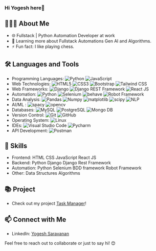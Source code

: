 ### Hi Yogesh here👋

## 👨🏻‍💻 About Me
- 🌐 Fullstack | Python Automation Developer at work
- 🌱 Learning more about Fullstack Automations Gen AI and Algorithms.
- ⚡️ Fun fact: I like playing chess.

## 🛠 Languages and Tools
- Programming Languages: ![Python](https://camo.githubusercontent.com/8717d68f9391c117fed2e684f1661d04825367eea9e812bce2316064552612cb/68747470733a2f2f696d672e736869656c64732e696f2f62616467652f2d507974686f6e2d3333333333333f7374796c653d666c6174266c6f676f3d707974686f6e)  ![JavaScript](https://camo.githubusercontent.com/7533cf04f3aee7c09a42eec7cc35795091924e730e82893068eb0c1c58d2c5ce/68747470733a2f2f696d672e736869656c64732e696f2f62616467652f2d4a6176615363726970742d3333333333333f7374796c653d666c6174266c6f676f3d6a617661736372697074)
- Web Technologies: ![HTML5](https://camo.githubusercontent.com/778fb99e61baf467bcc5d71d08c17e1d913ff659cf4cdaa8bf85ee9045950973/68747470733a2f2f696d672e736869656c64732e696f2f62616467652f2d48544d4c352d3333333333333f7374796c653d666c6174266c6f676f3d48544d4c35) ![CSS3](https://camo.githubusercontent.com/eee41ce3efe7e3fd9a28a4104fcf601e96769275473a962a688d6e297abe723d/68747470733a2f2f696d672e736869656c64732e696f2f62616467652f2d435353332d3333333333333f7374796c653d666c6174266c6f676f3d43535333266c6f676f436f6c6f723d313537324236) ![Bootstrap](https://camo.githubusercontent.com/f30429f7bf857f532c7d2a13c44483afa14968fe871b1b122798d2efc3d33205/68747470733a2f2f696d672e736869656c64732e696f2f62616467652f2d426f6f7473747261702d3333333333333f7374796c653d666c6174266c6f676f3d626f6f747374726170266c6f676f436f6c6f723d353633443743) ![Tailwind CSS](https://camo.githubusercontent.com/c16cb1f9367bea893a8bace199fc5a0184fc038ab91a46b16d91e54a857a58de/68747470733a2f2f696d672e736869656c64732e696f2f62616467652f2d5461696c77696e642532304353532d3333333333333f7374796c653d666c6174266c6f676f3d7461696c77696e64637373)
- Web Frameworks: ![Django](https://camo.githubusercontent.com/86e36137522e000785195891e72484eec7168e78b11fde3fd518b0da8bbc551c/68747470733a2f2f696d672e736869656c64732e696f2f62616467652f2d446a616e676f2d3039324532303f7374796c653d666c6174266c6f676f3d646a616e676f) ![Django REST Framework](https://camo.githubusercontent.com/4eb0969fb9ac20c4dd78eeef27471134895d78d25963b3f5676e8ac1f70879ec/68747470733a2f2f696d672e736869656c64732e696f2f62616467652f2d446a616e676f253230524553542532304672616d65776f726b2d3039324532303f7374796c653d666c6174266c6f676f3d646a616e676f) ![React JS](https://camo.githubusercontent.com/991ebca064ac822b196eca06068ff3f84330a7bd9eb0e9c22119759eacc2afb2/68747470733a2f2f696d672e736869656c64732e696f2f62616467652f2d52656163742532304a532d3333333333333f7374796c653d666c6174266c6f676f3d7265616374)
- Automation: ![Python](https://camo.githubusercontent.com/8717d68f9391c117fed2e684f1661d04825367eea9e812bce2316064552612cb/68747470733a2f2f696d672e736869656c64732e696f2f62616467652f2d507974686f6e2d3333333333333f7374796c653d666c6174266c6f676f3d707974686f6e) ![Selenium](https://img.shields.io/badge/-Selenium-333333?style=flat&logo=selenium) ![behave](https://img.shields.io/badge/-Cucumber-333333?style=flat&logo=cucumber) ![Robot Framework](https://img.shields.io/badge/-Robot%20Framework-333333?style=flat&logo=Robot%20Framework) 
- Data Analysis: ![Pandas](https://img.shields.io/badge/-Pandas-333333?style=flat&logo=pandas) ![Numpy](https://img.shields.io/badge/-Numpy-333333?style=flat&logo=numpy) ![matplotlib](https://img.shields.io/badge/-MatplotLib-333333?style=flat&logo=matplotlib) ![scipy](https://img.shields.io/badge/-scipy-333333?style=flat&logo=scipy) ![NLP](https://img.shields.io/badge/-nlp-333333?style=flat&logo=natural%20language%20processing)
- AI/ML : ![spacy](https://img.shields.io/badge/-Spacy-333333?style=flat&logo=spacy) ![opencv](https://img.shields.io/badge/-opencv-333333?style=flat&logo=opencv)
- Databases: ![MySQL](https://camo.githubusercontent.com/b214d6c730768e6146044a0926dfe561649b932d95e7bff02fe3d36062f8fe82/68747470733a2f2f696d672e736869656c64732e696f2f62616467652f2d4d7953514c2d3333333333333f7374796c653d666c6174266c6f676f3d6d7973716c) ![PostgreSQL](https://img.shields.io/badge/-PostgreSQL-333333?style=flat&logo=PostgreSQL) ![Mongo DB](https://img.shields.io/badge/-mongo-333333?style=flat&logo=mongoDB)
- Version Control: ![Git](https://img.shields.io/badge/-Git-333333?style=flat&logo=Git) ![GitHub](https://img.shields.io/badge/-GitHub-333333?style=flat&logo=GitHub)
- Operating System: ![Linux](https://img.shields.io/badge/-Linux-333333?style=flat&logo=Linux)
- IDEs: ![Visual Studio Code](https://img.shields.io/badge/-Visual%20Studio%20Code-333333?style=flat&logo=Visual%20Studio%20Code) ![Pycharm](https://img.shields.io/badge/-Pycharm-333333?style=flat&logo=Pycharm)
- API Development: ![Postman](https://img.shields.io/badge/-Postman-333333?style=flat&logo=Postman)


## 🚀 Skills
- Frontend: HTML CSS JavaScript React JS
- Backend: Python Django Django Rest Framework
- Automation: Python  Selenium BDD framework Robot Framework 
- Other: Data Structures Algorithms

## 📚 Project
- Check out my project [Task Manager](https://web-production-8138.up.railway.app/)!

## 📫 Connect with Me
- LinkedIn: [Yogesh Saravanan](https://www.linkedin.com/in/yogeshwaran-saravanan-71874217b/)

Feel free to reach out to collaborate or just to say hi! 😊
